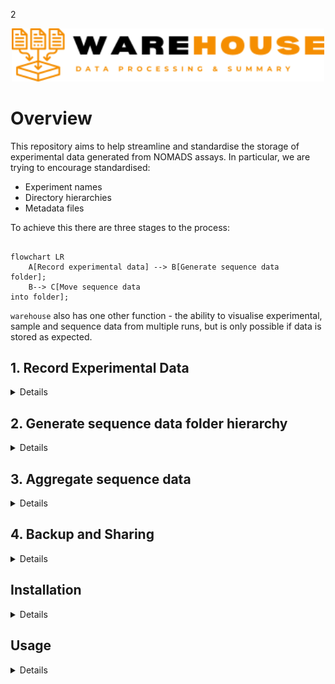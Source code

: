 2<p align="center"><img src="misc/warehouse_logo.png" width="500"></p>

# Overview
This repository aims to help streamline and standardise the storage of experimental data generated from NOMADS assays. In particular, we are trying to encourage standardised:
- Experiment names
- Directory hierarchies
- Metadata files

To achieve this there are three stages to the process:
```mermaid
  
flowchart LR
    A[Record experimental data] --> B[Generate sequence data
folder];
    B--> C[Move sequence data
into folder];
```
`warehouse` also has one other function - the ability to visualise experimental, sample and sequence data from multiple runs, but is only possible if data is stored as expected. 

## 1. Record Experimental Data
<details>
All experimental data is produced using a standardised Excel spreadsheets (see the `templates` folder). In every template there are user-friendly tabs for entry of data. Key user-entered data elements are then summarised in two Excel tabs / tables as follows:

- expt_metadata - experiment-wide data e.g. date of experiment
- rxn_metadata - reaction level data e.g. post-PCR DNA concentration

`warehouse metadata` can now directly import, validate, munge and export experimental data as required.

The standardisation that warehouse promotes relies on a number of identifiers:

### Experiment ID
Every experiment is given a unique ID composed of:
- Experiment type (2 letters) e.g. SW (sWGA), PC (PCR), SL (Sequence Library)
- Users initials (2 letters) e.g. Bwalya Kabale would be BW
- Three digit incremental count for each experiment type e.g. 001
The third PCR for Bwalya Kabale would therefore be PCBW003. Most of this is automatically generated through the Excel templates.

### Sample ID
Each sample must have a unique sampleID that can consist of any combination of characters. It is recommended that this should be the 'master' id assigned during sample collection and the reference for any sample metadata collected.

### Extraction ID
It is assumed that every mosquito / blood spot sample will need to have DNA extracted from it before testing. Multiple extractions may be made from a single sample therefore each needs a unique reference. It is recommended that a simple system is adopted to geenrate the extraction ID so that is can be transcribed onto tubes / plates as necessary. NOMADS recommend using a two letter prefix and then number extracts sequentially with three digits e.g. AA001, AA002 etc.

### Reaction ID
To track the movement of samples / extracts through different experiments, a unique identifier is used for each. This is composed of the experiment id and the well or reaction number e.g. the pcr_identifier for the sample tested in well A1 in PCBW003 would be `PCBW003_A1`
</details>




## 2. Generate sequence data folder hierarchy
<details>
Sequence data may be produced in multiple locations using multiple tools  pipelines. It is important that all data are appropriately stored for each sequencing run into a single folder with a standardised structure in the master folder (e.g. Sequence_Data). The standard strucure should contain these folders at a minimum:
- metadata - experimental data for each sample e.g. barcode assigned etc
- minknow - raw sequence data
- nomadic - output from `nomadic`
- savanna - output from `savanna`

A standardised folder hierarchy is generated with `warehouse seqfolders` using a completed seqlib experimental template:

```mermaid
flowchart TD
    A["~/Sequence_Data"] -->|"warehouse seqfolders -e ~/Data/Experimental/ -i Exp_A -o ~/Sequence_Data"| B(Exp_A);
    B --> C[metadata];
    B --> D[minknow];
    B --> E[nomadic];
    B --> F[savanna];
    C --> G("Exp_A_sample_info.csv");
```

Repeat as necessary for each sequencing experiment.
</details>



## 3. Aggregate sequence data
<details>
  
Assuming data has been generated using the default settings in minknow / nomadic and savanna, outputs from each will need to be moved as follows:

```mermaid
graph TD;
    A["/var/lib/minknow/data/..."]-->|"sudo mv /var/lib/minknow/data/Exp_A/ ~/SequenceData/Exp_A/minknow/"| B[minknow];
    C["~/git/nomadic/results/..."]-->|"mv ~/git/nomadic/results/Exp_A/ ~/SequenceData/Exp_A/nomadic/"|D[nomadic];
    E[" ~/git/savanna/results/..."]-->|"mv ~/git/savanna/results/Exp_A/ ~/SequenceData/Exp_A/savanna/"|F[savanna];
    B--> G[Exp A];
    D--> G;
    F--> G;
    G--> H["~/Sequence_Data"]
```

</details>



## 4. Backup and Sharing
<details>
  
Once all the data has been aggregated into one place, it is then possible to back up ~/Sequence_Data to an external disk drive or server. 
In terms of sharing data online, the ~/Sequence_Data folder would be impractically large, but summary sequence data can be selectively extracted with `warehouse extract`. NOMADS recommends synchronising a shared Google Drive with three folders:

- <b>experimental:</b> - containing all of the completed experimental templates
- <b>sample:</b> - csv file containing sample information e.g. date collected, parasitaemia etc, and accompanying `.ini` file (see `example_data/sample/`) defining csv fields
- <b>sequence:</b> - containing sequence summary outputs and updated with `warehouse extract`

```mermaid

flowchart TD
    A -->|warehouse extract -s ~/Sequence_Data -o ~/Shared_Data/Sequence| S
    subgraph "Sequence Data"
    A["~/Sequence_Data"] --> B(Exp_A);
    B --> C[metadata];
    B --> D[minknow];
    B --> E[nomadic];
    B --> F[savanna];
    A --> K(Exp_B);
    K --> L[metadata];
    K --> M[minknow];
    K --> N[nomadic];
    K --> O[savanna];
    end

    subgraph "Shared Data"
    
    G --> T[Sample]
    T --> U(Sample_info)

    G --> V[experimental]
    V --> W[Templates]


    G["~/Shared_Data"] --> S[Sequence]
    S --> H(Exp_A);
    H --> I[nomadic];
    H --> J[savanna];
    S --> P[Exp_B]
    P --> Q[nomadic];
    P --> R[savanna];
    
    end
```

</details>

 
## Installation
<details>
  
#### Requirements

To install `warehouse`, you will need:
- Version control software [git](https://github.com/git-guides/install-git)
- Package manager [mamba](https://github.com/conda-forge/miniforge) 

#### Steps

**1. Clone the repository from github:**
```
git clone https://github.com/nomads-community/warehouse
cd warehouse
```

**2. Install the dependencies with mamba:**
```
mamba env create -f environments/run.yml
```

**3. Open the `warehouse` environment:**
```
mamba activate warehouse
```
**4. Install `warehouse` and remaining dependencies:**
```
pip install -e .
```
**5. Test your installation:** In the terminal, you should see available commands by typing:
```
warehouse --help
```
</details>

## Usage
<details>
  
```
Usage: warehouse.py [OPTIONS] COMMAND [ARGS]...

  NOMADS Sequencing Data - experimental outputs

Options:
  --help  Show this message and exit.

Commands:
  metadata    Extract, validate and optionally export experimental data
  seqfolders  Create appropriate NOMADS directory structure for a sequencing run
  visualise   Dashboard to visualise summary data from NOMADS assays
  extract     Copy sequence data summary outputs from nomadic and / or savanna
              into standardised hierarchy for synchronisation.

```
Each warehouse command also has a `--help` menu.

## Examples
### `metadata`
Extract and validate all experimental data from Excel files: 
```
warehouse metadata -e example_data/experimental/no_errors/ `
```
Extract and validate all experimental data from Excel files(with errors):
```
warehouse metadata -e example_data/experimental/with_errors/`
```

Extract, validate and output all experimental data:
```
warehouse metadata -e example_data/experimental/no_errors/ -o experiments/ `
```

### `seqfolders`
Create standardised directory hierarchy for sequencing run SLJS034 using default directory structure:
```
warehouse seqfolders -e example_data/experimental/no_errors -e SLJS034
```
An `.ini` file can be used to define the desired folder structure, including sub-folders (see `resources/seqfolders` for an example).

### `visualise`
View dashboard of all experimental, sample and sequence data available.
```
warehouse visualise -e example_data/experimental/no_errors/ -s example_data/seqdata/ -c example_data/sample/sample_metadata.csv
```

### `extract`
Extract sequence data summaries for sharing:
```
warehouse extract --s example_data/seqdata/ -o ~/GoogleDriveFolder/
```
</details>
